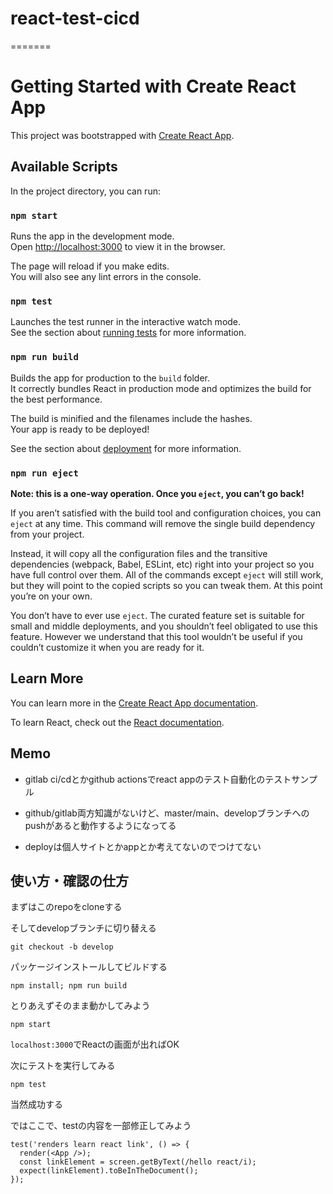 # react-test-cicd
=======
# Getting Started with Create React App

This project was bootstrapped with [Create React App](https://github.com/facebook/create-react-app).

## Available Scripts

In the project directory, you can run:

### `npm start`

Runs the app in the development mode.\
Open [http://localhost:3000](http://localhost:3000) to view it in the browser.

The page will reload if you make edits.\
You will also see any lint errors in the console.

### `npm test`

Launches the test runner in the interactive watch mode.\
See the section about [running tests](https://facebook.github.io/create-react-app/docs/running-tests) for more information.

### `npm run build`

Builds the app for production to the `build` folder.\
It correctly bundles React in production mode and optimizes the build for the best performance.

The build is minified and the filenames include the hashes.\
Your app is ready to be deployed!

See the section about [deployment](https://facebook.github.io/create-react-app/docs/deployment) for more information.

### `npm run eject`

**Note: this is a one-way operation. Once you `eject`, you can’t go back!**

If you aren’t satisfied with the build tool and configuration choices, you can `eject` at any time. This command will remove the single build dependency from your project.

Instead, it will copy all the configuration files and the transitive dependencies (webpack, Babel, ESLint, etc) right into your project so you have full control over them. All of the commands except `eject` will still work, but they will point to the copied scripts so you can tweak them. At this point you’re on your own.

You don’t have to ever use `eject`. The curated feature set is suitable for small and middle deployments, and you shouldn’t feel obligated to use this feature. However we understand that this tool wouldn’t be useful if you couldn’t customize it when you are ready for it.

## Learn More

You can learn more in the [Create React App documentation](https://facebook.github.io/create-react-app/docs/getting-started).

To learn React, check out the [React documentation](https://reactjs.org/).


## Memo

- gitlab ci/cdとかgithub actionsでreact appのテスト自動化のテストサンプル

- github/gitlab両方知識がないけど、master/main、developブランチへのpushがあると動作するようになってる

- deployは個人サイトとかappとか考えてないのでつけてない

## 使い方・確認の仕方

まずはこのrepoをcloneする

そしてdevelopブランチに切り替える

`git checkout -b develop`

パッケージインストールしてビルドする

`npm install; npm run build`

とりあえずそのまま動かしてみよう

`npm start`

`localhost:3000`でReactの画面が出ればOK

次にテストを実行してみる

`npm test`

当然成功する

ではここで、testの内容を一部修正してみよう

``` App.test.tsx
test('renders learn react link', () => {
  render(<App />);
  const linkElement = screen.getByText(/hello react/i);
  expect(linkElement).toBeInTheDocument();
});
```
